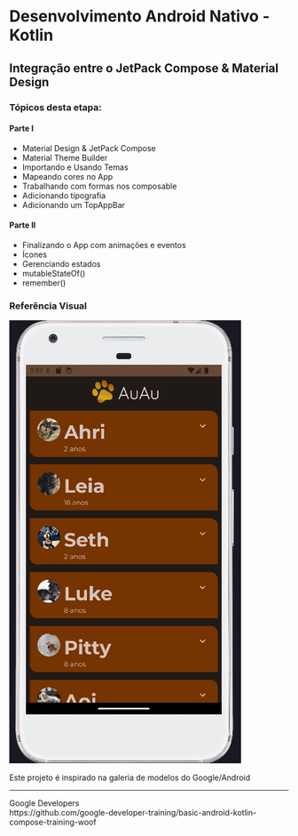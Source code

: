 # Desenvolvimento Android Nativo - Kotlin
## Integração entre o JetPack Compose & Material Design
### Tópicos desta etapa:

#### Parte I
- Material Design & JetPack Compose
- Material Theme Builder
- Importando e Usando Temas
- Mapeando cores no App
- Trabalhando com formas nos composable
- Adicionando tipografia
- Adicionando um TopAppBar

#### Parte II
- Finalizando o App com animações e eventos
- Ícones
- Gerenciando estados
- mutableStateOf()
- remember()

### Referência Visual
![](./final.png)


Este projeto é inspirado na galeria de modelos do Google/Android
<hr/>
Google Developers
<br/>
https://github.com/google-developer-training/basic-android-kotlin-compose-training-woof



